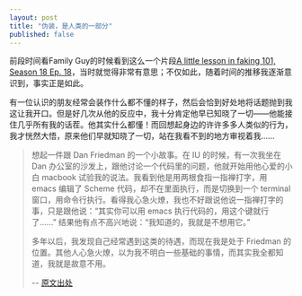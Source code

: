 ```yaml
---
layout: post
title: "伪装，是人类的一部分"
published: false
---
```


前段时间看Family Guy的时候看到这么一个片段[A little lesson in faking 101, Season 18 Ep. 18](https://fb.watch/i8YlxA4zAz/)，当时就觉得非常有意思；不仅如此，随着时间的推移我逐渐意识到，事实正是如此。

有一位认识的朋友经常会装作什么都不懂的样子，然后会恰到好处地将话题抛到我这让我开口。但是好几次从他的反应中，我十分肯定他早已知晓了一切——他能接住几乎所有我的话茬。他其实什么都懂！而回想起身边的许许多多人类似的行为，我才恍然大悟，原来他们早就知晓了一切，站在我看不到的地方审视着我……

> 想起一件跟 Dan Friedman 的一个小故事。在 IU 的时候，有一次我坐在 Dan 办公室的沙发上，跟他讨论一个代码里的问题，他就开始用他心爱的小白 macbook 试验我的说法。我看到他是用两根食指一指禅打字，用 emacs 编辑了 Scheme 代码，却不在里面执行，而是切换到一个 terminal 窗口，用命令行执行。看得我心急火燎，我也不好跟说他说一指禅打字的事，只是跟他说：“其实你可以用 emacs 执行代码的，用这个键就行了……” 结果他有点不高兴地说：“我知道的，我就是不想用它。”
>  
> 多年以后，我发现自己经常遇到这类的待遇，而现在我是处于 Friedman 的位置。其他人心急火燎，以为我不明白一些基础的事情，而其实我全都知道，我就是故意不用。
>  
> -- [原文出处](https://weibo.com/6347862377/MgOU9BuiU)